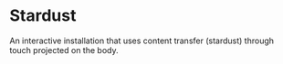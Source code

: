 Stardust
========

An interactive installation that uses content transfer (stardust) through touch projected on the body. 
